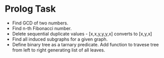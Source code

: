 # Prolog Task

- Find GCD of two numbers.
- Find n-th Fibonacci number.
- Delete sequential duplicate values - [x,x,y,y,y,x] converts to [x,y,x]
- Find all induced subgraphs for a given graph.
- Define binary tree as a tarnary predicate. Add function to travese tree from left to right generating list of all leaves.